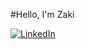 #Hello, I'm Zaki

[![LinkedIn](https://img.shields.io/badge/LinkedIn-Connect-blue?style=flat&logo=linkedin)](https://www.linkedin.com/in/zaki-shuriye-9aaa5427a/)
